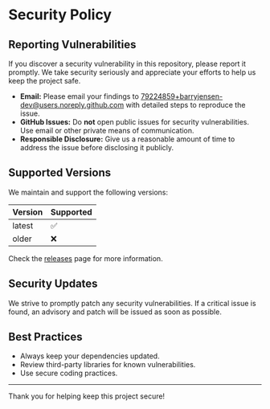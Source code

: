 # Security Policy

## Reporting Vulnerabilities

If you discover a security vulnerability in this repository, please report it promptly. We take security seriously and appreciate your efforts to help us keep the project safe.

- **Email:** Please email your findings to [79224859+barryjensen-dev@users.noreply.github.com](mailto:79224859+barryjensen-dev@users.noreply.github.com) with detailed steps to reproduce the issue.
- **GitHub Issues:** Do **not** open public issues for security vulnerabilities. Use email or other private means of communication.
- **Responsible Disclosure:** Give us a reasonable amount of time to address the issue before disclosing it publicly.

## Supported Versions

We maintain and support the following versions:

| Version | Supported          |
| ------- | ----------------- |
| latest  | :white_check_mark:|
| older   | :x:               |

Check the [releases](https://github.com/barryjensen-dev/chameleon-code/releases) page for more information.

## Security Updates

We strive to promptly patch any security vulnerabilities. If a critical issue is found, an advisory and patch will be issued as soon as possible.

## Best Practices

- Always keep your dependencies updated.
- Review third-party libraries for known vulnerabilities.
- Use secure coding practices.

---

Thank you for helping keep this project secure!
